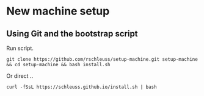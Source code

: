 # New machine setup 

## Using Git and the bootstrap script

Run script.

```
git clone https://github.com/rschleuss/setup-machine.git setup-machine && cd setup-machine && bash install.sh
```

Or direct ..

```
curl -fSsL https://schleuss.github.io/install.sh | bash
```